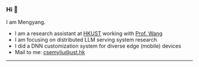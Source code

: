 ### Hi 👋

I am Mengyang.

- I am a research assistant at [HKUST](https://hkust.edu.hk/) working with [Prof. Wang](https://www.cse.ust.hk/~weiwa/)
- I am focusing on distributed LLM serving system research
- I did a DNN customization system for diverse edge (mobile) devices
- Mail to me: csemyliu@ust.hk

---

